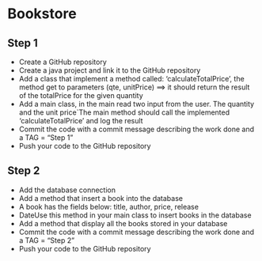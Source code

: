 # Bookstore
## Step 1 

+ Create a GitHub repository
+ Create a java project and link it to the GitHub repository
+ Add a class that implement a method called: ‘calculateTotalPrice’, the method get to parameters (qte, unitPrice) ==> it should return the result of the totalPrice for the given quantity
+ Add a main class, in the main read two input from the user. The quantity and the unit price`The main method should call the implemented ‘calculateTotalPrice’ and log the result
+ Commit the code with a commit message describing the work done and a TAG = “Step 1”
+ Push your code to the GitHub repository

## Step 2 
+ Add the database connection
+ Add a method that insert a book into the database
+ A book has the fields below: title, author, price, release
+ DateUse this method in your main class to insert books in the database
+ Add a method that display all the books stored in your database
+ Commit the code with a commit message describing the work done and a TAG = “Step 2”
+ Push your code to the GitHub repository

